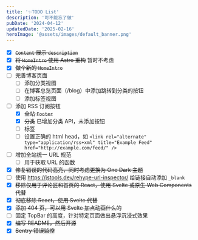 ```yaml
---
title: '✨TODO List'
description: '可不能忘了做'
pubDate: '2024-04-12'
updatedDate: '2025-02-16'
heroImage: '@assets/images/default_banner.png'
---
```


- [x] ~~`Content` 展示 `description`~~
- [x] ~~将 `HomeIntro` 使用 Astro 重构~~ 暂时不考虑
- [x] ~~做个新的 `HomeIntro`~~
- [ ] 完善博客页面
  - [ ] 添加分类视图
  - [ ] 在博客总览页面（/blog）中添加跳转到分类的按钮
  - [ ] 添加标签视图
- [ ] 添加 RSS 订阅按钮
  - [x] ~~全站 `Footer`~~
  - [x] ~~分类~~ 已增加分类 API，未添加按钮
  - [ ] 标签
  - [ ] 设置正确的 html head，如 `<link rel="alternate" type="application/rss+xml" title="Example Feed" href="http://example.com/feed/" />`
- [ ] 增加全站统一 URL 规范
  - [ ] 用于获取 URL 的函数
- [x] ~~修复错误的代码高亮，同时考虑更换为 One Dark 主题~~
- [ ] 使用 https://jstools.dev/rehype-url-inspector/ 给链接自动添加 `_blank`
- [x] ~~移除仅用于评论区和首页的 React，使用 Svelte 或原生 Web Components 代替~~
- [x] ~~彻底移除 React，使用 Svelte 代替~~
- [x] ~~添加 404 页，可以用 Svelte 加点动画什么的~~
- [ ] 固定 TopBar 的高度，针对特定页面做出悬浮沉浸式效果
- [x] ~~编写 README，然后开源~~
- [x] ~~Sentry 错误监控~~

